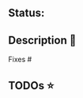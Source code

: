 <!--
WELCOME TO OUR PULL REQUEST TEMPLATE THAT I STOLE FROM LAH! :partyparrot:
Not all sections apply, feel free to delete as appropriate.
-->
## Status:
<!--
:rocket: Ready
:construction: In development
:no_entry_sign: Do not merge
-->
## Description :star2:
<!--
A few sentences describing the overall goals of the pull request's commits.

INCLUDE A SCREENSHOT IF THIS IS FRONTEND
-->
Fixes #<number>
## TODOs :star:
<!--
- [ ] Tests
- [ ] Documentation
-->
